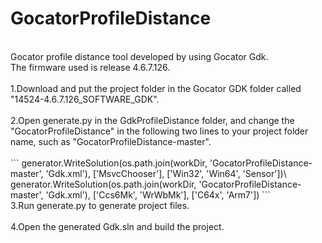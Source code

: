 # GocatorProfileDistance
<br>
Gocator profile distance tool developed by using Gocator Gdk.<br>
The firmware used is release 4.6.7.126.<br>
<br>
1.Download and put the project folder in the Gocator GDK folder called "14524-4.6.7.126_SOFTWARE_GDK".<br>
<br>
2.Open generate.py in the GdkProfileDistance folder, and change the "GocatorProfileDistance" in the following two lines to your project folder name, such as "GocatorProfileDistance-master".<br>
<br>
```
generator.WriteSolution(os.path.join(workDir, 'GocatorProfileDistance-master', 'Gdk.xml'), ['MsvcChooser'], ['Win32', 'Win64', 'Sensor'])\<br>
generator.WriteSolution(os.path.join(workDir, 'GocatorProfileDistance-master', 'Gdk.xml'), ['Ccs6Mk', 'WrWbMk'], ['C64x', 'Arm7'])
```
<br>
3.Run generate.py to generate project files.<br>
<br>
4.Open the generated Gdk.sln and build the project.
